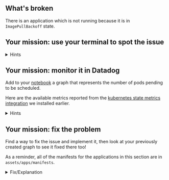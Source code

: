 ## What's broken

There is an application which is not running because it is in `ImagePullBackoff`
state.

## Your mission: use your terminal to spot the issue

<details>
<summary>Hints</summary>
The pod list has a `STATUS` column telling you in which state the pod is.
</details>

## Your mission: monitor it in Datadog

Add to your [notebook](https://app.datadoghq.com/notebook) a graph that
represents the number of pods pending to be scheduled.

Here are the available metrics reported from the [kubernetes state metrics
integration](https://docs.datadoghq.com/integrations/kubernetes/#kubernetes-state)
we installed earlier.

<details>
<summary>Hints</summary>
`kubernetes_state.container.status_report.count.waiting` is giving you the count of the containers currently reporting a in waiting state with the `reason` as a tag, using the `sum by` aggregator will give you the total number of containers matching this state.
</details>

## Your mission: fix the problem

Find a way to fix the issue and implement it, then look at your previously
created graph to see it fixed there too!

As a reminder, all of the manifests for the applications in this section are in
`assets/apps/manifests`.

<details>
<summary>Fix/Explanation</summary>
This pod failed to run because it was trying to use an image which does not
exist in the hub.<br/><br/> 

A metric query that identifies this issue is `kubernetes_state.container.status_report.count.waiting` filtered on `reason:errimagepull`<br/><br/> 

In this case the image is:
`k8s.gcr.io/pause:3.1-oops-i-did-a-typo-in-the-image-version` <br/><br/>

So if you just change the manifest to use something that exists and re-apply the
manifest you should be on your way!<br/><br/>

We included a sample patch as a solution:<br/><br/>
`kubectl patch deployment espresso --patch="$(cat assets/apps/fixes/espresso-fix.yaml)"`{{copy}}
</details>
